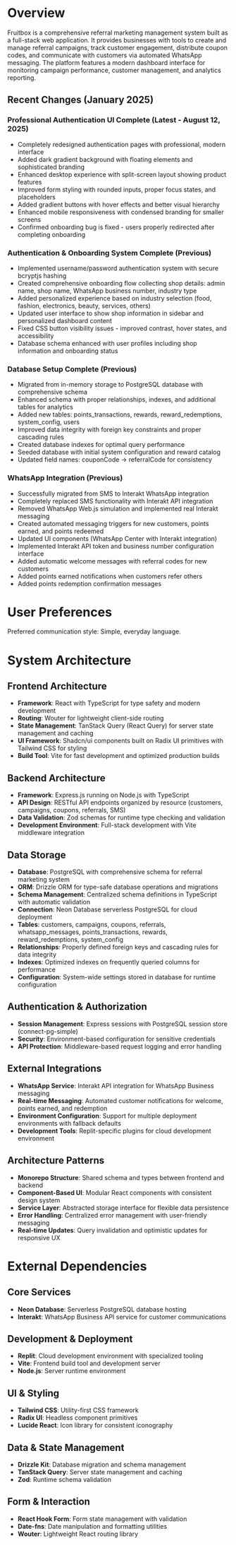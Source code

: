 # Overview

Fruitbox is a comprehensive referral marketing management system built as a full-stack web application. It provides businesses with tools to create and manage referral campaigns, track customer engagement, distribute coupon codes, and communicate with customers via automated WhatsApp messaging. The platform features a modern dashboard interface for monitoring campaign performance, customer management, and analytics reporting.

## Recent Changes (January 2025)

### Professional Authentication UI Complete (Latest - August 12, 2025)
- Completely redesigned authentication pages with professional, modern interface
- Added dark gradient background with floating elements and sophisticated branding
- Enhanced desktop experience with split-screen layout showing product features
- Improved form styling with rounded inputs, proper focus states, and placeholders
- Added gradient buttons with hover effects and better visual hierarchy
- Enhanced mobile responsiveness with condensed branding for smaller screens
- Confirmed onboarding bug is fixed - users properly redirected after completing onboarding

### Authentication & Onboarding System Complete (Previous)
- Implemented username/password authentication system with secure bcryptjs hashing
- Created comprehensive onboarding flow collecting shop details: admin name, shop name, WhatsApp business number, industry type
- Added personalized experience based on industry selection (food, fashion, electronics, beauty, services, others)
- Updated user interface to show shop information in sidebar and personalized dashboard content
- Fixed CSS button visibility issues - improved contrast, hover states, and accessibility
- Database schema enhanced with user profiles including shop information and onboarding status

### Database Setup Complete (Previous)
- Migrated from in-memory storage to PostgreSQL database with comprehensive schema
- Enhanced schema with proper relationships, indexes, and additional tables for analytics
- Added new tables: points_transactions, rewards, reward_redemptions, system_config, users
- Improved data integrity with foreign key constraints and proper cascading rules
- Created database indexes for optimal query performance
- Seeded database with initial system configuration and reward catalog
- Updated field names: couponCode → referralCode for consistency

### WhatsApp Integration (Previous)
- Successfully migrated from SMS to Interakt WhatsApp integration
- Completely replaced SMS functionality with Interakt API integration
- Removed WhatsApp Web.js simulation and implemented real Interakt messaging
- Created automated messaging triggers for new customers, points earned, and points redeemed
- Updated UI components (WhatsApp Center with Interakt integration)
- Implemented Interakt API token and business number configuration interface
- Added automatic welcome messages with referral codes for new customers
- Added points earned notifications when customers refer others
- Added points redemption confirmation messages

# User Preferences

Preferred communication style: Simple, everyday language.

# System Architecture

## Frontend Architecture
- **Framework**: React with TypeScript for type safety and modern development
- **Routing**: Wouter for lightweight client-side routing
- **State Management**: TanStack Query (React Query) for server state management and caching
- **UI Framework**: Shadcn/ui components built on Radix UI primitives with Tailwind CSS for styling
- **Build Tool**: Vite for fast development and optimized production builds

## Backend Architecture
- **Framework**: Express.js running on Node.js with TypeScript
- **API Design**: RESTful API endpoints organized by resource (customers, campaigns, coupons, referrals, SMS)
- **Data Validation**: Zod schemas for runtime type checking and validation
- **Development Environment**: Full-stack development with Vite middleware integration

## Data Storage
- **Database**: PostgreSQL with comprehensive schema for referral marketing system
- **ORM**: Drizzle ORM for type-safe database operations and migrations
- **Schema Management**: Centralized schema definitions in TypeScript with automatic validation
- **Connection**: Neon Database serverless PostgreSQL for cloud deployment
- **Tables**: customers, campaigns, coupons, referrals, whatsapp_messages, points_transactions, rewards, reward_redemptions, system_config
- **Relationships**: Properly defined foreign keys and cascading rules for data integrity
- **Indexes**: Optimized indexes on frequently queried columns for performance
- **Configuration**: System-wide settings stored in database for runtime configuration

## Authentication & Authorization
- **Session Management**: Express sessions with PostgreSQL session store (connect-pg-simple)
- **Security**: Environment-based configuration for sensitive credentials
- **API Protection**: Middleware-based request logging and error handling

## External Integrations
- **WhatsApp Service**: Interakt API integration for WhatsApp Business messaging
- **Real-time Messaging**: Automated customer notifications for welcome, points earned, and redemption
- **Environment Configuration**: Support for multiple deployment environments with fallback defaults
- **Development Tools**: Replit-specific plugins for cloud development environment

## Architecture Patterns
- **Monorepo Structure**: Shared schema and types between frontend and backend
- **Component-Based UI**: Modular React components with consistent design system
- **Service Layer**: Abstracted storage interface for flexible data persistence
- **Error Handling**: Centralized error management with user-friendly messaging
- **Real-time Updates**: Query invalidation and optimistic updates for responsive UX

# External Dependencies

## Core Services
- **Neon Database**: Serverless PostgreSQL database hosting
- **Interakt**: WhatsApp Business API service for customer communications

## Development & Deployment
- **Replit**: Cloud development environment with specialized tooling
- **Vite**: Frontend build tool and development server
- **Node.js**: Server runtime environment

## UI & Styling
- **Tailwind CSS**: Utility-first CSS framework
- **Radix UI**: Headless component primitives
- **Lucide React**: Icon library for consistent iconography

## Data & State Management
- **Drizzle Kit**: Database migration and schema management
- **TanStack Query**: Server state management and caching
- **Zod**: Runtime schema validation

## Form & Interaction
- **React Hook Form**: Form state management with validation
- **Date-fns**: Date manipulation and formatting utilities
- **Wouter**: Lightweight React routing library